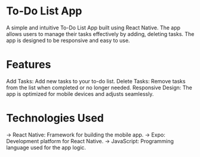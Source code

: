 # To-Do List App #
A simple and intuitive To-Do List App built using React Native. The app allows users to manage their tasks effectively by adding, deleting tasks. The app is designed to be responsive and easy to use.

# Features #
Add Tasks: Add new tasks to your to-do list.
Delete Tasks: Remove tasks from the list when completed or no longer needed.
Responsive Design: The app is optimized for mobile devices and adjusts seamlessly.

# Technologies Used #
 -> React Native: Framework for building the mobile app.
 -> Expo: Development platform for React Native.
 -> JavaScript: Programming language used for the app logic.
